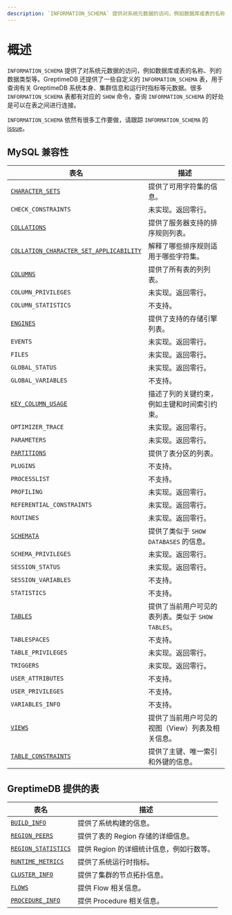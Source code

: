```yaml
---
description: `INFORMATION_SCHEMA` 提供对系统元数据的访问，例如数据库或表的名称、列的数据类型等。
---
```


# 概述

`INFORMATION_SCHEMA` 提供了对系统元数据的访问，例如数据库或表的名称、列的数据类型等。GreptimeDB 还提供了一些自定义的 `INFORMATION_SCHEMA` 表，用于查询有关 GreptimeDB 系统本身、集群信息和运行时指标等元数据。很多 `INFORMATION_SCHEMA` 表都有对应的 `SHOW` 命令，查询 `INFORMATION_SCHEMA` 的好处是可以在表之间进行连接。

`INFORMATION_SCHEMA` 依然有很多工作要做，请跟踪 `INFORMATION_SCHEMA` 的 [issue](https://github.com/GreptimeTeam/greptimedb/issues/2931)。

## MySQL 兼容性

|表名|描述|
| --- | --- |
| [`CHARACTER_SETS`](./character-sets.md) | 提供了可用字符集的信息。 |
| `CHECK_CONSTRAINTS`| 未实现。返回零行。 |
| [`COLLATIONS`](./collations.md) | 提供了服务器支持的排序规则列表。 |
| [`COLLATION_CHARACTER_SET_APPLICABILITY`](./collation-character-set-applicability.md) | 解释了哪些排序规则适用于哪些字符集。 |
| [`COLUMNS`](./columns.md) | 提供了所有表的列列表。 |
| `COLUMN_PRIVILEGES` | 未实现。返回零行。 |
| `COLUMN_STATISTICS` | 不支持。 |
| [`ENGINES`](./engines.md) | 提供了支持的存储引擎列表。 |
| `EVENTS` | 未实现。返回零行。 |
| `FILES` | 未实现。返回零行。 |
| `GLOBAL_STATUS` | 未实现。返回零行。 |
| `GLOBAL_VARIABLES` | 不支持。 |
| [`KEY_COLUMN_USAGE`](./key-column-usage.md) | 描述了列的关键约束，例如主键和时间索引约束。 |
| `OPTIMIZER_TRACE` | 未实现。返回零行。 |
| `PARAMETERS` | 未实现。返回零行。 |
| [`PARTITIONS`](./partitions.md) | 提供了表分区的列表。 |
| `PLUGINS` | 不支持。|
| `PROCESSLIST` | 不支持。 |
| `PROFILING` | 未实现。返回零行。 |
| `REFERENTIAL_CONSTRAINTS` | 未实现。返回零行。 |
| `ROUTINES` | 未实现。返回零行。 |
| [`SCHEMATA`](./schemata.md) | 提供了类似于 `SHOW DATABASES` 的信息。 |
| `SCHEMA_PRIVILEGES` | 未实现。返回零行。 |
| `SESSION_STATUS` | 未实现。返回零行。 |
| `SESSION_VARIABLES` | 不支持。 |
| `STATISTICS` | 不支持。 |
| [`TABLES`](./tables.md) | 提供了当前用户可见的表列表。类似于 `SHOW TABLES`。 |
| `TABLESPACES` | 不支持。 |
| `TABLE_PRIVILEGES` | 未实现。返回零行。 |
| `TRIGGERS` | 未实现。返回零行。 |
| `USER_ATTRIBUTES` | 不支持。 |
| `USER_PRIVILEGES` | 不支持。|
| `VARIABLES_INFO` | 不支持。 |
| [`VIEWS`](./views.md)| 提供了当前用户可见的视图（View）列表及相关信息。 |
| [`TABLE_CONSTRAINTS`](./table-constraints.md) | 提供了主键、唯一索引和外键的信息。 |

## GreptimeDB 提供的表

|表名|描述|
| --- | --- |
| [`BUILD_INFO`](./build-info.md) | 提供了系统构建的信息。 |
| [`REGION_PEERS`](./region-peers.md) | 提供了表的 Region 存储的详细信息。 |
| [`REGION_STATISTICS`](./region-statistics.md) | 提供 Region 的详细统计信息，例如行数等。 |
| [`RUNTIME_METRICS`](./runtime-metrics.md)| 提供了系统运行时指标。|
| [`CLUSTER_INFO`](./cluster-info.md)| 提供了集群的节点拓扑信息。|
| [`FLOWS`](./flows.md) | 提供 Flow 相关信息。|
| [`PROCEDURE_INFO`](./procedure-info.md) | 提供 Procedure 相关信息。|
